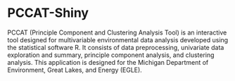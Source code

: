 # PCCAT-Shiny
PCCAT (Principle Component and Clustering Analysis Tool) is an interactive tool designed for multivariable environmental data analysis developed using the statistical software R. It consists of data preprocessing, univariate data exploration and summary, principle component analysis, and clustering analysis. This application is designed for the Michigan Department of Environment, Great Lakes, and Energy (EGLE).